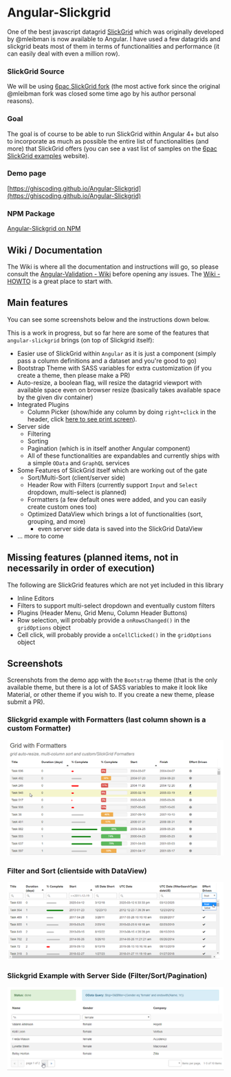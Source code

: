 # Angular-Slickgrid
One of the best javascript datagrid [SlickGrid](https://github.com/mleibman/SlickGrid) which was originally developed by @mleibman is now available to Angular. I have used a few datagrids and slickgrid beats most of them in terms of functionalities and performance (it can easily deal with even a million row).

### SlickGrid Source
We will be using [6pac SlickGrid fork](https://github.com/6pac/SlickGrid/) (the most active fork since the original @mleibman fork was closed some time ago by his author personal reasons).

### Goal
The goal is of course to be able to run SlickGrid within Angular 4+ but also to incorporate as much as possible the entire list of functionalities (and more) that SlickGrid offers (you can see a vast list of samples on the [6pac SlickGrid examples](https://github.com/6pac/SlickGrid/wiki/Examples) website).

### Demo page
[https://ghiscoding.github.io/Angular-Slickgrid](https://ghiscoding.github.io/Angular-Slickgrid)

### NPM Package
[Angular-Slickgrid on NPM](https://www.npmjs.com/package/angular-slickgrid)

<a name="wiki"></a>

## Wiki / Documentation
The Wiki is where all the documentation and instructions will go, so please consult the [Angular-Validation - Wiki](https://github.com/ghiscoding/angular-slickgrid/wiki) before opening any issues. The [Wiki - HOWTO](https://github.com/ghiscoding/angular-slickgrid/wiki/HOWTO---Step-by-Step) is a great place to start with.


<a name="main-features"></a>

## Main features
You can see some screenshots below and the instructions down below.

This is a work in progress, but so far here are some of the features that `angular-slickgrid` brings (on top of Slickgrid itself):
- Easier use of SlickGrid within `Angular` as it is just a component (simply pass a column definitions and a dataset and you're good to go)
- Bootstrap Theme with SASS variables for extra customization (if you create a theme, then please make a PR)
- Auto-resize, a boolean flag, will resize the datagrid viewport with available space even on browser resize (basically takes available space by the given div container)
- Integrated Plugins
    - Column Picker (show/hide any column by doing `right+click` in the header, click [here to see print screen](/screenshots/columnPicker.png)).
- Server side
    - Filtering
    - Sorting
    - Pagination (which is in itself another Angular component)
    - All of these functionalities are expandables and currently ships with a simple `OData` and `GraphQL` services
- Some Features of SlickGrid itself which are working out of the gate
  - Sort/Multi-Sort (client/server side)
  - Header Row with Filters (currently support `Input` and `Select` dropdown, multi-select is planned)
  - Formatters (a few default ones were added, and you can easily create custom ones too)
  - Optimized DataView which brings a lot of functionalities (sort, grouping, and more)
    - even server side data is saved into the SlickGrid DataView
- ... more to come

<a name="missing-features"></a>

## Missing features (planned items, not in necessarily in order of execution)
The following are SlickGrid features which are not yet included in this library
- Inline Editors
- Filters to support multi-select dropdown and eventually custom filters
- Plugins (Header Menu, Grid Menu, Column Header Buttons)
- Row selection, will probably provide a `onRowsChanged()` in the `gridOptions` object
- Cell click, will probably provide a `onCellClicked()` in the `gridOptions` object

## Screenshots

Screenshots from the demo app with the `Bootstrap` theme (that is the only available theme, but there is a lot of SASS variables to make it look like Material, or other theme if you wish to. If you create a new theme, please submit a PR).

### Slickgrid example with Formatters (last column shown is a custom Formatter)

![Default Slickgrid Example](/screenshots/formatters.png)

### Filter and Sort (clientside with DataView)

![Slickgrid Server Side](/screenshots/filter_and_sort.png)

### Slickgrid Example with Server Side (Filter/Sort/Pagination)

![Slickgrid Server Side](/screenshots/pagination.png)